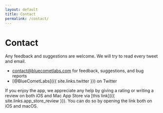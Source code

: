 ```yaml
---
layout: default
title: Contact
permalink: /contact/
---
```


# Contact

Any feedback and suggestions are welcome. We will try to read every tweet and email.

- [contact@bluecometlabs.com](mailto:contact@bluecometlabs.com) for feedback, suggestions, and bug reports
- [@BlueCometLabs]({{ site.links.twitter }}) on Twitter

If you enjoy the app, we appreciate any help by giving a rating or writing a review on both iOS and Mac App Store via [this link]({{ site.links.app_store_review }}). You can do so by opening the link both on iOS and macOS.
